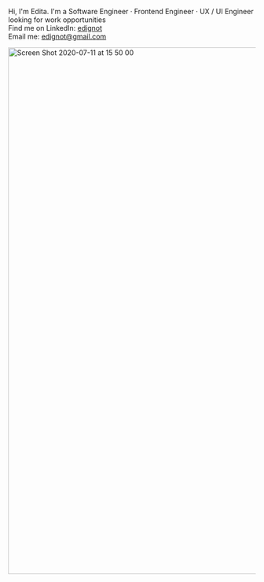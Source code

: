 Hi, I'm Edita. I'm a Software Engineer · Frontend Engineer · UX / UI Engineer looking for work opportunities
<br/>
Find me on LinkedIn: [edignot](https://www.linkedin.com/in/edignot/)
<br/>
Email me: edignot@gmail.com

<img width="1070" alt="Screen Shot 2020-07-11 at 15 50 00" src="https://user-images.githubusercontent.com/57964291/87234526-f2881b80-c38e-11ea-8a25-9e7f7b2fbbe6.png">

